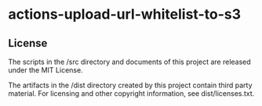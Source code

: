 # actions-upload-url-whitelist-to-s3

## License

The scripts in the /src directory and documents of this project are released under the MIT License.

The artifacts in the /dist directory created by this project contain third party material. For licensing and other copyright information, see dist/licenses.txt.
